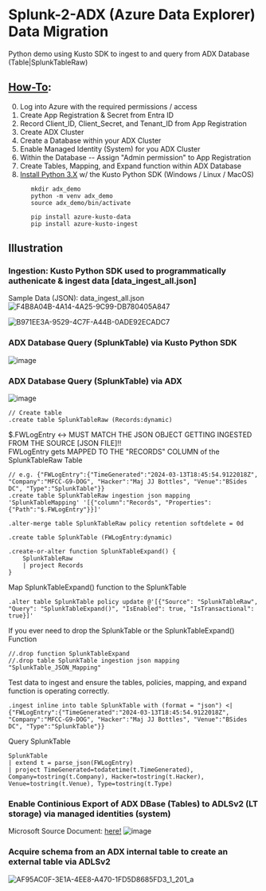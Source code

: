 # Splunk-2-ADX (Azure Data Explorer) Data Migration
Python demo using Kusto SDK to ingest to and query from ADX Database (Table|SplunkTableRaw)

## [How-To](https://learn.microsoft.com/en-us/azure/data-explorer/ingest-json-formats?tabs=python):
0. Log into Azure with the required permissions / access
1. Create App Registration & Secret from Entra ID
2. Record Client_ID, Client_Secret, and Tenant_ID from App Registration
3. Create ADX Cluster
4. Create a Database within your ADX Cluster
5. Enable Managed Identity (System) for you ADX Cluster
6. Within the Database -- Assign "Admin permission" to App Registration
7. Create Tables, Mapping, and Expand function within ADX Database
8. [Install Python 3.X](https://www.python.org/downloads/) w/ the Kusto Python SDK (Windows / Linux / MacOS)
   ```console
      mkdir adx_demo
      python -m venv adx_demo
      source adx_demo/bin/activate
   ```
   ```console
      pip install azure-kusto-data
      pip install azure-kusto-ingest
   ```
   
## Illustration
### Ingestion: Kusto Python SDK used to programmatically authenicate & ingest data [data_ingest_all.json]
Sample Data (JSON): data_ingest_all.json
![F4B8A04B-4A14-4A25-9C99-DB780405A847](https://github.com/dcodev1702/splunk_2_adx/assets/32214072/3f9ff3ff-6188-4273-b68c-bbf4962957f9)

![B971EE3A-9529-4C7F-A44B-0ADE92ECADC7](https://github.com/dcodev1702/splunk_2_adx/assets/32214072/dde41858-c3b5-4612-baf8-04dcce81b233)

### ADX Database Query (SplunkTable) via Kusto Python SDK
![image](https://github.com/dcodev1702/splunk_2_adx/assets/32214072/40b61863-2b81-4e0b-add7-22881bb7473d)

### ADX Database Query (SplunkTable) via ADX
![image](https://github.com/dcodev1702/splunk_2_adx/assets/32214072/812b5597-70cd-4363-a5d4-0e4d07cbee0e)

```console
// Create table
.create table SplunkTableRaw (Records:dynamic)
```
$.FWLogEntry <-> MUST MATCH THE JSON OBJECT GETTING INGESTED FROM THE SOURCE [JSON FILE]!! <br />
FWLogEntry gets MAPPED TO THE "RECORDS" COLUMN of the SplunkTableRaw Table <br />
```console
// e.g. {"FWLogEntry":{"TimeGenerated":"2024-03-13T18:45:54.9122018Z", "Company":"MFCC-G9-DOG", "Hacker":"Maj JJ Bottles", "Venue":"BSides DC", "Type":"SplunkTable"}}
.create table SplunkTableRaw ingestion json mapping 'SplunkTableMapping' '[{"column":"Records", "Properties":{"Path":"$.FWLogEntry"}}]'
```
```console
.alter-merge table SplunkTableRaw policy retention softdelete = 0d
```

```console
.create table SplunkTable (FWLogEntry:dynamic)

.create-or-alter function SplunkTableExpand() {
    SplunkTableRaw
    | project Records
}
```

Map SplunkTableExpand() function to the SplunkTable
```console
.alter table SplunkTable policy update @'[{"Source": "SplunkTableRaw", "Query": "SplunkTableExpand()", "IsEnabled": true, "IsTransactional": true}]'
```
If you ever need to drop the SplunkTable or the SplunkTableExpand() Function
```console
//.drop function SplunkTableExpand
//.drop table SplunkTable ingestion json mapping "SplunkTable_JSON_Mapping"
```

Test data to ingest and ensure the tables, policies, mapping, and expand function is operating correctly. 
```console
.ingest inline into table SplunkTable with (format = "json") <| {"FWLogEntry":{"TimeGenerated":"2024-03-13T18:45:54.9122018Z", "Company":"MFCC-G9-DOG", "Hacker":"Maj JJ Bottles", "Venue":"BSides DC", "Type":"SplunkTable"}}
```

Query SplunkTable
```console
SplunkTable
| extend t = parse_json(FWLogEntry)
| project TimeGenerated=todatetime(t.TimeGenerated), Company=tostring(t.Company), Hacker=tostring(t.Hacker), Venue=tostring(t.Venue), Type=tostring(t.Type)
```

### Enable Continious Export of ADX DBase (Tables) to ADLSv2 (LT storage) via managed identities (system)
Microsoft Source Document: [here!](https://learn.microsoft.com/en-us/azure/data-explorer/kusto/management/data-export/continuous-export-with-managed-identity?tabs=system-assigned%2Cazure-storage)
![image](https://github.com/dcodev1702/splunk_2_adx/assets/32214072/26a304ac-d73c-49e9-ad69-1317a152e96c)

### Acquire schema from an ADX internal table to create an external table via ADLSv2
![AF95AC0F-3E1A-4EE8-A470-1FD5D8685FD3_1_201_a](https://github.com/dcodev1702/splunk_2_adx/assets/32214072/133e808a-cb4e-4bda-85c4-f35645bdbb75)


